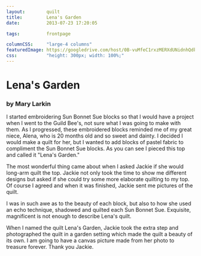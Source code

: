 ```yaml
---
layout:        quilt
title:         Lena's Garden
date:          2013-07-23 17:20:05

tags:          frontpage

columnCSS:     "large-4 columns"
featuredImage: https://googledrive.com/host/0B-vuMfeC1rxzMERXdUNidnhQdk0
css:           "height: 300px; width: 100%;"
---
```


# Lena's Garden

### by Mary Larkin

I started embroidering Sun Bonnet Sue blocks so that I would have a project when I went to the Guild Bee's, not sure what I was going to make with them.  As I progressed, these embroidered blocks reminded me of my great niece, Alena, who is 20 months old and so sweet and dainty.  I decided I would make a quilt for her, but I wanted to add blocks of pastel fabric to compliment the Sun Bonnet Sue blocks.  As you can see I pieced this top and called it "Lena's Garden."

The most wonderful thing came about when I asked Jackie if she would long-arm quilt the top. Jackie not only took the time to show me different designs but asked if she could try some more elaborate quilting to my top. Of course I agreed and when it was finished, Jackie sent me pictures of the quilt.

I was in such awe as to the beauty of each block, but also to how she used an echo technique, shadowed and quilted each Sun Bonnet Sue.  Exquisite, magnificent is not enough to describe Lena's quilt.

When I named the quilt Lena's Garden, Jackie took the extra step and photographed the quilt in a garden setting which made the quilt a beauty of its own.  I am going to have a canvas picture made from her photo to treasure forever.   Thank you Jackie.

